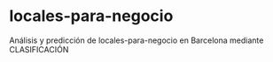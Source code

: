 # locales-para-negocio
Análisis y predicción de locales-para-negocio en Barcelona mediante CLASIFICACIÓN
